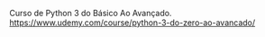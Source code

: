 Curso de Python 3 do Básico Ao Avançado.
https://www.udemy.com/course/python-3-do-zero-ao-avancado/
